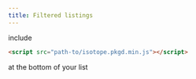 ```yaml
---
title: Filtered listings
---
```

include
```html
<script src="path-to/isotope.pkgd.min.js"></script>
```
at the bottom of your list